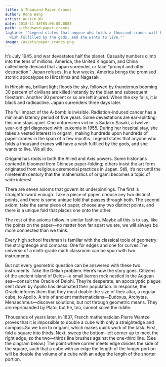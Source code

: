 ```yaml
---
title: A Thousand Paper Cranes
author: Rona Wang
artist: Austin Wu
date: 2018-11-16T05:00:00.000Z
path: a-thousand-paper-cranes
tagline: '"Legend states that anyone who folds a thousand cranes will have a
  wish fulfilled by the gods, and she wants to live."'
image: /assets/paper_cranes.png
---
```

It’s July 1945, and war devastates half the planet. Casualty numbers climb into the tens of millions. America, the United Kingdom, and China collectively demand that Japan surrender, or face “prompt and utter destruction.” Japan refuses. In a few weeks, America brings the promised atomic apocalypse to Hiroshima and Nagasaki.

In Hiroshima, brilliant light floods the sky, followed by thunderous booming. 30 percent of civilians are killed instantly by the blast and subsequent firestorm. Another 30 percent or so are left injured. When the sky falls, it is black and radioactive. Japan surrenders three days later.

The full impact of the A-bomb is invisible. Radiation-induced cancer has a minimum latency period of five years. Some devastations are ear-splitting; this one stays quiet. One unforeseen victim is Sadako Sasaki, a twelve-year-old girl diagnosed with leukemia in 1955. During her hospital stay, she takes a vested interest in origami, making hundreds upon hundreds of paper cranes in the span of a few months. Legend states that anyone who folds a thousand cranes will have a wish fulfilled by the gods, and she wants to live. We all do.

Origami has roots in both the Allied and Axis powers. Some historians contend it bloomed from Chinese paper-folding; others insist the art form originated from religious ceremonial practices in Japan. Still, it’s not until the nineteenth century that the mathematics of origami becomes a topic of wide interest.

There are seven axioms that govern its underpinnings. The first is straightforward enough. Take a piece of paper, choose any two distinct points, and there is some unique fold that passes through both. The second axiom: take the same piece of paper, choose any two distinct points, and there is a unique fold that places one onto the other.

The rest of the axioms follow in similar fashion. Maybe all this is to say, like the points on the paper—no matter how far apart we are, we will always be more connected than we think.

Every high school freshman is familiar with the classical tools of geometry: the straightedge and compass. One for edges and one for curves.The universe of a ninth-grade math classroom can be spun with two instruments.

But not every geometric question can be answered with these two instruments. Take the Delian problem. Here’s how the story goes. Citizens of the ancient island of Delos—a small barren rock nestled in the Aegean sea—consult the Oracle of Delphi. They’re desperate; an apocalyptic plague sent down by Apollo has decimated their population. In response, the Oracle informs them that they must double the size of their altar, a regular cube, to Apollo. A trio of ancient mathematicians—Eudoxus, Archytas, Menaechmus—discover solutions, but not through geometric means. They are reprimanded by Plato, but he, too, cannot solve the riddle.

Thousands of years later, in 1837, French mathematician Pierre Wantzel proves that it is impossible to double a cube with only a straightedge and compass.So we turn to origami, which makes quick work of the task. First, fold a square into thirds. Next, sweep the bottom-left corner up to meet the right edge, so the two—thirds line brushes against the one-third line. (See the diagram below.) The point where corner meets edge divides the side of the square, such that a cube with an edge the length of the longer portion will be double the volume of a cube with an edge the length of the shorter portion.
